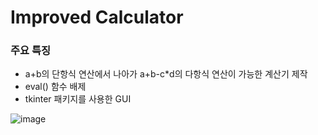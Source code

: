 # Improved Calculator

### 주요 특징
- a+b의 단항식 연산에서 나아가 a+b-c*d의 다항식 연산이 가능한 계산기 제작
- eval() 함수 배제
- tkinter 패키지를 사용한 GUI 


![image](https://user-images.githubusercontent.com/80875572/114122874-27300000-992c-11eb-99ce-7f37182cac12.png)
